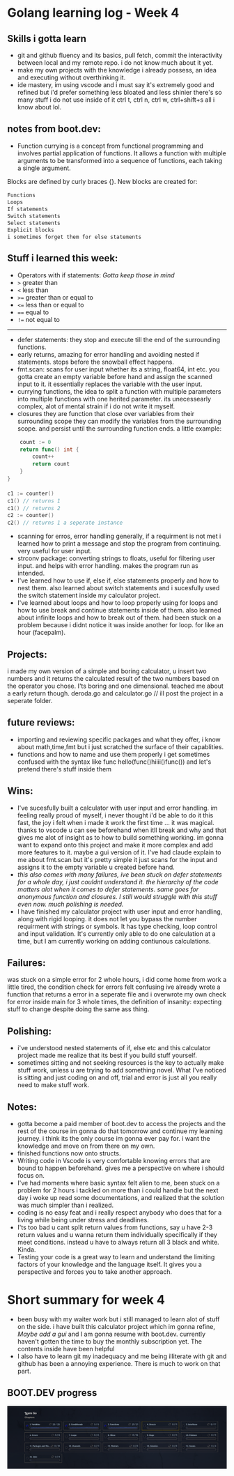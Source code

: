 # Golang learning log - Week 4

## Skills i gotta learn

- git and github fluency and its basics, pull fetch, commit the interactivity between local and my remote repo. i do not know much about it yet.
- make my own projects with the knowledge i already possess, an idea and executing without overthinking it.
- ide mastery, im using vscode and i must say it's extremely good and refined but i'd prefer something less bloated and less shinier there's so many stuff i do not use inside of it ctrl t, ctrl n, ctrl w, ctrl+shift+s all i know about lol.

## notes from boot.dev:

- Function currying is a concept from functional programming and involves partial application of functions. It allows a function with multiple arguments to be transformed into a sequence of functions, each taking a single argument.

Blocks are defined by curly braces {}. New blocks are created for:

    Functions
    Loops
    If statements
    Switch statements
    Select statements
    Explicit blocks
    i sometimes forget them for else statements

## Stuff i learned this week:

- Operators with if statements: _Gotta keep those in mind_
- `>` greater than
- `<` less than
- `>=` greater than or equal to
- `<=` less than or equal to
- `==` equal to
- `!=` not equal to

---

- defer statements: they stop and execute till the end of the surrounding functions.
- early returns, amazing for error handling and avoiding nested if statements. stops before the snowball effect happens.
- fmt.scan: scans for user input whether its a string, float64, int etc. you gotta create an empty variable before hand and assign the scanned input to it. it essentially replaces the variable with the user input.
- currying functions, the idea to split a function with multiple parameters into multiple functions with one herited parameter. its unecessearly complex, alot of mental strain if i do not write it myself.
- closures they are function that close over variables from their surrounding scope they can modify the variables from the surrounding scope. and persist until the surrounding function ends.
  a little example:

```go func counter() func() int {
    count := 0
    return func() int {
        count++
        return count
    }
}

c1 := counter()
c1() // returns 1
c1() // returns 2
c2 := counter()
c2() // returns 1 a seperate instance
```
- scanning for erros, error handling generally, if a requirment is not met i learned how to print a message and stop the program from continuing. very useful for user input.
- strconv package: converting strings to floats, useful for filtering user input. and helps with error handling. makes the program run as intended. 
- I've learned how to use if, else if, else statements properly and how to nest them. also learned about switch statements and i sucesfully used the switch statement inside my calculator project.
- I've learned about loops and how to loop properly using for loops and how to use break and continue statements inside of them. also learned about infinite loops and how to break out of them. had been stuck on a problem because i didnt notice it was inside another for loop. for like an hour (facepalm).

## Projects:

i made my own version of a simple and boring calculator, u insert two numbers and it returns the calculated result of the two numbers based on the operator you chose. I'ts boring and one dimensional. teached me about a early return though.
deroda.go and calculator.go // ill post the project in a seperate folder.

## future reviews:

- importing and reviewing specific packages and what they offer, i know about math,time,fmt but i just scratched the surface of their capablities.
- functions and how to name and use them properly i get sometimes confused with the syntax like func hello(func()hiiii()func()) and let's pretend there's stuff inside them

## Wins:

- I've sucesfully built a calculator with user input and error handling. im feeling really proud of myself, i never thought i'd be able to do it this fast, the joy i felt when i made it work the first time ... it was magical. thanks to vscode u can see beforehand when itll break and why and that gives me alot of insight as to how to build something working. im gonna want to expand onto this project and make it more complex and add more features to it. maybe a gui version of it. I've had claude explain to me about fmt.scan but it's pretty simple it just scans for the input and assigns it to the empty variable u created before hand.
- _this also comes with many failures, ive been stuck on defer statements for a whole day, i just couldnt understand it. the hierarchy of the code matters alot when it comes to defer statements. same goes for anonymous function and closures. I still would struggle with this stuff even now. much polishing is needed._
- I have finished my calculator project with user input and error handling, along with rigid looping. it does not let you bypass the number requirment with strings or symbols. It has type checking, loop control and input validation. It's currently only able to do one calculation at a time, but I am currently working on adding contiunous calculations.

## Failures:
was stuck on a simple error for 2 whole hours, i did come home from work a little tired, the condition check for errors felt confusing ive already wrote a function that returns a error in a seperate file and i overwrote my own check for error inside main for 3 whole times, the definition of insanity: expecting stuff to change despite doing the same ass thing. 
## Polishing:

- i've understood nested statements of if, else etc and this calculator project made me realize that its best if you build stuff yourself.
- sometimes sitting and not seeking resources is the key to actually make stuff work, unless u are trying to add something novel. What I've noticed is sitting and just coding on and off, trial and error is just all you really need to make stuff work.

## Notes:

- gotta become a paid member of boot.dev to access the projects and the rest of the course im gonna do that tomorrow and continue my learning journey. i think its the only course im gonna ever pay for. i want the knowledge and move on from there on my own.
- finished functions now onto structs.
- Writing code in Vscode is very comfortable knowing errors that are bound to happen beforehand. gives me a perspective on where i should focus on.
- I've had moments where basic syntax felt alien to me, been stuck on a problem for 2 hours i tackled on more than i could handle but the next day i woke up read some documentations, and realized that the solution was much simpler than i realized.
- coding is no easy feat and i really respect anybody who does that for a living while being under stress and deadlines.
- I'ts too bad u cant split return values from functions, say u have 2-3 return values and u wanna return them individually specifically if they meet conditions. instead u have to always return all 3 black and white. Kinda.
- Testing your code is a great way to learn and understand the limiting factors of your knowledge and the language itself. It gives you a perspective and forces you to take another approach.


# Short summary for week 4 
- been busy with my waiter work but i still managed to learn alot of stuff on the side. i have built this calculator project which im gonna refine, *Maybe add a gui* and I am gonna resume with boot.dev. currently haven't gotten the time to buy the monthly subscription yet. The contents inside have been helpful
- I also have to learn git my inadequacy and me being illiterate with git and github has been a annoying experience. There is much to work on that part.
## BOOT.DEV progress
![boot](images\bootprogress4.png)
